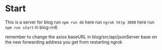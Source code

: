 # Start

This is a server for blog
run `npm run db` here
run `ngrok http 3000` here
run `npm run start` in blog-rn6

remember to change the axios baseURL in blog/src/api/jsonServer base on the new forwarding address you get from restarting ngrok
